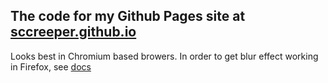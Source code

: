 ## The code for my Github Pages site at [sccreeper.github.io](https://sccreeper.github.io)

Looks best in Chromium based browers. In order to get blur effect working in Firefox, see [docs](https://developer.mozilla.org/en-US/docs/Web/CSS/backdrop-filter)